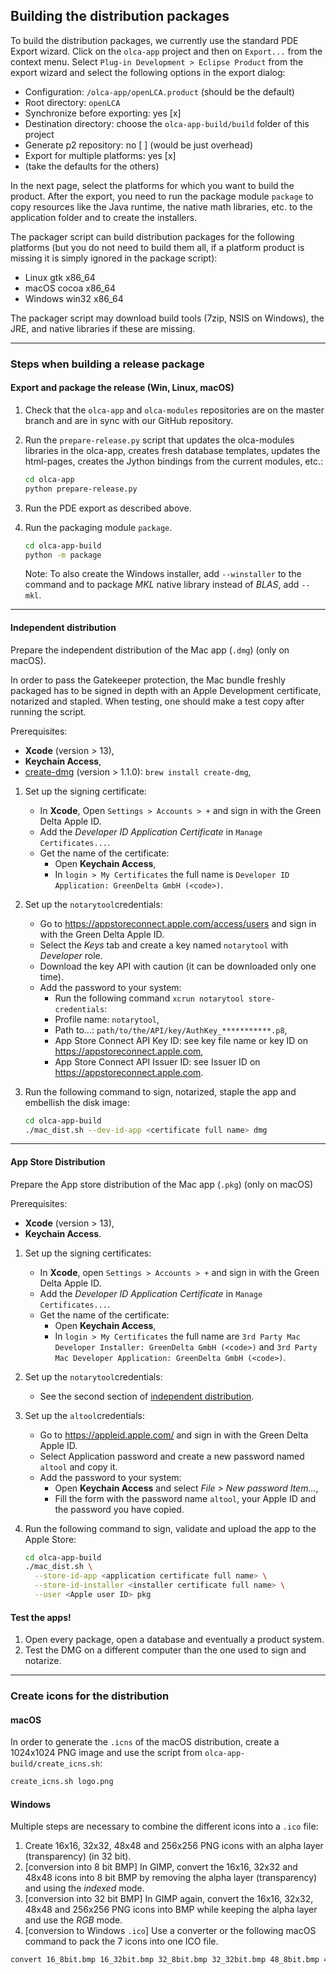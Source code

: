 ## Building the distribution packages
To build the distribution packages, we currently use the standard PDE Export
wizard. Click on the `olca-app` project and then on `Export...` from the context
menu. Select `Plug-in Development > Eclipse Product` from the export wizard and
select the following options in the export dialog:

* Configuration: `/olca-app/openLCA.product` (should be the default)
* Root directory: `openLCA`
* Synchronize before exporting: yes [x]
* Destination directory: choose the `olca-app-build/build` folder of this project
* Generate p2 repository: no [ ] (would be just overhead)
* Export for multiple platforms: yes [x]
* (take the defaults for the others)

In the next page, select the platforms for which you want to build the product.
After the export, you need to run the package module `package` to copy
resources like the Java runtime, the native math libraries, etc. to the
application folder and to create the installers.

The packager script can build distribution packages for the following platforms
(but you do not need to build them all, if a platform product is missing it is
simply ignored in the package script):

* Linux gtk x86_64
* macOS cocoa x86_64
* Windows win32 x86_64

The packager script may download build tools (7zip, NSIS on Windows), the JRE,
and native libraries if these are missing.

-------------

### Steps when building a release package

#### Export and package the release (Win, Linux, macOS)

1. Check that the `olca-app` and `olca-modules` repositories are on the master
   branch and are in sync with our GitHub repository.

2. Run the `prepare-release.py` script that updates the olca-modules libraries
   in the olca-app, creates fresh database templates, updates the html-pages,
   creates the Jython bindings from the current modules, etc.:

   ```bash
   cd olca-app
   python prepare-release.py
   ```

3. Run the PDE export as described above.

4. Run the packaging module `package`.

   ```bash
   cd olca-app-build
   python -m package
   ```

   Note: To also create the Windows installer, add `--winstaller` to the 
   command and to package _MKL_ native library instead of _BLAS_, add  `--mkl`.

-------------

#### Independent distribution
Prepare the independent distribution of the Mac app (`.dmg`) (only on macOS).

In order to pass the Gatekeeper protection, the Mac bundle freshly packaged has
to be signed in depth with an Apple Development certificate, notarized and
stapled. When testing, one should make a test copy after running the script.

Prerequisites:
 * __Xcode__ (version > 13),
 * __Keychain Access__,
 * [create-dmg](https://github.com/create-dmg/create-dmg) (version > 1.1.0):
   `brew install create-dmg`,

1. Set up the signing certificate:
   * In __Xcode__, Open `Settings > Accounts > +` and sign in with the Green Delta Apple ID.
   * Add the _Developer ID Application Certificate_ in `Manage Certificates...`.
   * Get the name of the certificate:
      * Open __Keychain Access__,
      * In `login > My Certificates` the full name is `Developer ID
        Application: GreenDelta GmbH (<code>)`.

2. Set up the `notarytool`credentials:
   * Go to https://appstoreconnect.apple.com/access/users and sign in with the
     Green Delta Apple ID.
   * Select the _Keys_ tab and create a key named `notarytool` with _Developer_
     role.
   * Download the key API with caution (it can be downloaded only one time).
   * Add the password to your system:
     * Run the following command `xcrun notarytool store-credentials`:
     * Profile name: `notarytool`,
     * Path to...: `path/to/the/API/key/AuthKey_***********.p8`,
     * App Store Connect API Key ID: see key file name or key ID on
       https://appstoreconnect.apple.com,
     * App Store Connect API Issuer ID: see Issuer ID on
       https://appstoreconnect.apple.com.

3. Run the following command to sign, notarized, staple the app and embellish
  the disk image:

    ```bash
    cd olca-app-build
    ./mac_dist.sh --dev-id-app <certificate full name> dmg
    ```

-------------

####  App Store Distribution
Prepare the App store distribution of the Mac app (`.pkg`) (only on macOS)

Prerequisites:
* __Xcode__ (version > 13),
* __Keychain Access__.

1. Set up the signing certificates:
    * In __Xcode__, open `Settings > Accounts > +` and sign in with the Green Delta Apple ID.
    * Add the _Developer ID Application Certificate_ in
      `Manage Certificates...`.
    * Get the name of the certificate:
        * Open __Keychain Access__,
        * In `login > My Certificates` the full name are
          `3rd Party Mac Developer Installer: GreenDelta GmbH (<code>)` and
          `3rd Party Mac Developer Application: GreenDelta GmbH (<code>)`.

2. Set up the `notarytool`credentials:
    * See the second section of
      [independent distribution](#independent-distribution).

3. Set up the `altool`credentials:
    * Go to https://appleid.apple.com/ and sign in with the Green Delta Apple
      ID.
    * Select Application password and create a new password named
      `altool` and copy it.
    * Add the password to your system:
        * Open __Keychain Access__ and select _File > New password Item..._,
        * Fill the form with the password name `altool`, your Apple ID and the
          password you have copied.

4. Run the following command to sign, validate and upload the app to the Apple
   Store:

    ```bash
    cd olca-app-build
    ./mac_dist.sh \
      --store-id-app <application certificate full name> \
      --store-id-installer <installer certificate full name> \
      --user <Apple user ID> pkg
    ```

#### Test the apps!

1. Open every package, open a database and eventually a product system.
2. Test the DMG on a different computer than the one used to sign and notarize.

-------------

### Create icons for the distribution

#### macOS

In order to generate the `.icns` of the macOS distribution, create a 1024x1024 PNG image and use the script from `olca-app-build/create_icns.sh`:
```bash
create_icns.sh logo.png
```

#### Windows

Multiple steps are necessary to combine the different icons into a `.ico` file:

1. Create 16x16, 32x32, 48x48 and 256x256 PNG icons with an alpha layer (transparency) (in 32 bit).
2. [conversion into 8 bit BMP] In GIMP, convert the 16x16, 32x32 and 48x48 icons into 8 bit BMP by removing the alpha layer (transparency) and using the _indexed_ mode.
3. [conversion into 32 bit BMP] In GIMP again, convert the 16x16, 32x32, 48x48 and 256x256 PNG icons into BMP while keeping the alpha layer and use the _RGB_ mode.
4. [conversion to Windows `.ico`] Use a converter or the following macOS command to pack the 7 icons into one ICO file.

```bash
convert 16_8bit.bmp 16_32bit.bmp 32_8bit.bmp 32_32bit.bmp 48_8bit.bmp 48_32bit.bmp 256_32bit.bmp logo.ico
``` 
